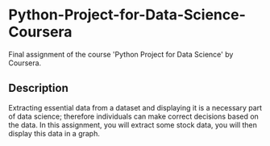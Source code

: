 # Python-Project-for-Data-Science-Coursera
Final assignment of the course 'Python Project for Data Science' by Coursera.
## **Description**
Extracting essential data from a dataset and displaying it is a necessary part of data science; therefore individuals can make correct decisions based on the data. In this assignment, you will extract some stock data, you will then display this data in a graph.
